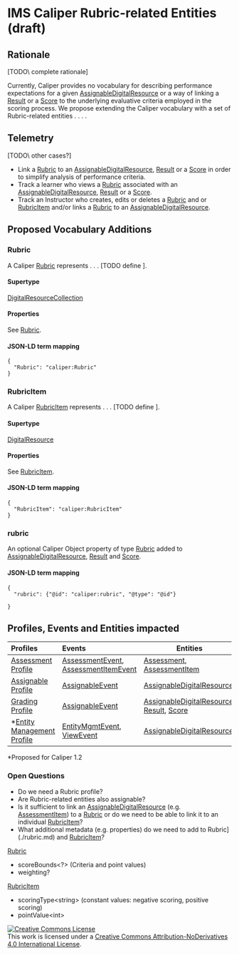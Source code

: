 # IMS Caliper Rubric-related Entities (draft)

## Rationale
\[TODO\ complete rationale]

Currently, Caliper provides no vocabulary for describing performance expectations for a given [AssignableDigitalResource](#AssignableDigitalResource) or a way of linking a [Result](#result) or a [Score](#score) to the underlying evaluative criteria employed in the scoring process.  We propose extending the Caliper vocabulary with a set of Rubric-related entities . . . .

## Telemetry
\[TODO\ other cases?]
* Link a [Rubric](./rubric.md) to an  [AssignableDigitalResource](#AssignableDigitalResource), [Result](#result) or a [Score](#score) in order to simplify analysis of performance criteria.
* Track a learner who views a [Rubric](./rubric.md) associated with an [AssignableDigitalResource](#AssignableDigitalResource), [Result](#result) or a [Score](#score).
* Track an Instructor who creates, edits or deletes a [Rubric](./rubric.md) and or [RubricItem](./rubricItem) and/or links a [Rubric](./rubric.md) to an [AssignableDigitalResource](#assignableDigitalResource).

## Proposed Vocabulary Additions

### Rubric
A Caliper [Rubric](./rubric.md) represents . . . \[TODO define \].

#### Supertype
[DigitalResourceCollection](#digitalResourceCollection)

#### Properties
See [Rubric](./rubric.md).

#### JSON-LD term mapping
```
{
  "Rubric": "caliper:Rubric"
}
```

### RubricItem
A Caliper [RubricItem](./rubricItem.md) represents . . . \[TODO define \].

#### Supertype
[DigitalResource](#digitalResource)

#### Properties
See [RubricItem](./rubricItem.md).

#### JSON-LD term mapping
```
{
  "RubricItem": "caliper:RubricItem"
}
```

### rubric
An optional Caliper Object property of type [Rubric](#rubric) added to [AssignableDigitalResource](#assignableDigitalResource), [
Result](#result) and [Score](#score).

#### JSON-LD term mapping
```
{
  "rubric": {"@id": "caliper:rubric", "@type": "@id"}

}
```

## Profiles, Events and Entities impacted
| Profiles | Events | Entities |
| :------- | :--- | ----------- |
| [Assessment Profile](#assessmentProfile) | [AssessmentEvent](#assessmentEvent), [AssessmentItemEvent](#assessmentItemEvent) | [Assessment](#assessment), [AssessmentItem](#assessmentItem) |
| [Assignable Profile](#assignableProfile) | [AssignableEvent](#assignableEvent) | [AssignableDigitalResource](#assignableDigitalResource) |
| [Grading Profile](#gradingProfile) | [AssignableEvent](#assignableEvent) | [AssignableDigitalResource](#assignableDigitalResource), [Result](#result), [Score](#score) |
| \*[Entity Management Profile](#entityMgmtProfile) | [EntityMgmtEvent](#entityMgmtEvent), [ViewEvent](#viewEvent) | [AssignableDigitalResource](#assignableDigitalResource) |
\*Proposed for Caliper 1.2

### Open Questions
* Do we need a Rubric profile?
* Are Rubric-related entities also assignable?
* Is it sufficient to link an [AssignableDigitalResource](#assignableDigitalResource)
(e.g. [AssessmentItem](#assessmentItem)) to a [Rubric](./rubric.md) or do we need
to be able to link it to an individual [RubricItem](./rubricItem)?
* What additional metadata (e.g. properties) do we need to add to Rubric](./rubric.md) and [RubricItem](./rubricItem)?

[Rubric](./rubric.md)
* scoreBounds<?> (Criteria and point values)
* weighting?

[RubricItem](./rubricItem)
* scoringType\<string\> (constant values: negative scoring, positive scoring)
* pointValue\<int\>

<a rel="license" href="http://creativecommons.org/licenses/by-nd/4.0/">
<img alt="Creative Commons License" style="border-width:0" src="https://i.creativecommons.org/l/by-nd/4.0/88x31.png" /></a>
<br />
This work is licensed under a <a rel="license" href="http://creativecommons.org/licenses/by-nd/4.0/">Creative Commons Attribution-NoDerivatives 4.0 International License</a>.
